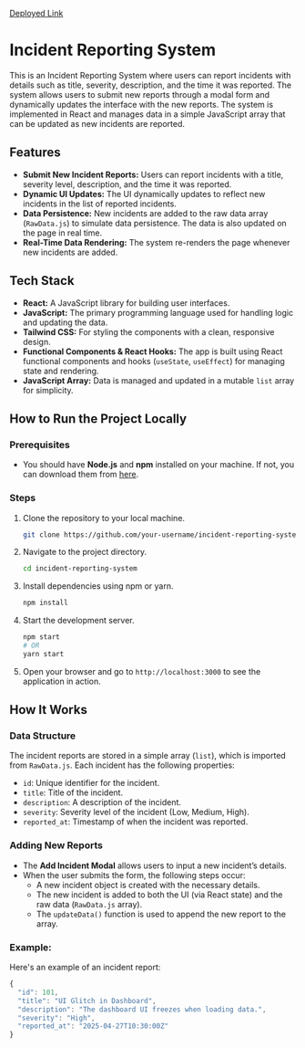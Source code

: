 [Deployed Link](https://sparkle-hood-assignment-rose.vercel.app/)

# Incident Reporting System

This is an Incident Reporting System where users can report incidents with details such as title, severity, description, and the time it was reported. The system allows users to submit new reports through a modal form and dynamically updates the interface with the new reports. The system is implemented in React and manages data in a simple JavaScript array that can be updated as new incidents are reported.

## Features
- **Submit New Incident Reports:** Users can report incidents with a title, severity level, description, and the time it was reported.
- **Dynamic UI Updates:** The UI dynamically updates to reflect new incidents in the list of reported incidents.
- **Data Persistence:** New incidents are added to the raw data array (`RawData.js`) to simulate data persistence. The data is also updated on the page in real time.
- **Real-Time Data Rendering:** The system re-renders the page whenever new incidents are added.

## Tech Stack
- **React:** A JavaScript library for building user interfaces.
- **JavaScript:** The primary programming language used for handling logic and updating the data.
- **Tailwind CSS:** For styling the components with a clean, responsive design.
- **Functional Components & React Hooks:** The app is built using React functional components and hooks (`useState`, `useEffect`) for managing state and rendering.
- **JavaScript Array:** Data is managed and updated in a mutable `list` array for simplicity.

## How to Run the Project Locally

### Prerequisites
- You should have **Node.js** and **npm** installed on your machine. If not, you can download them from [here](https://nodejs.org/).

### Steps
1. Clone the repository to your local machine.
    ```bash
    git clone https://github.com/your-username/incident-reporting-system.git
    ```

2. Navigate to the project directory.
    ```bash
    cd incident-reporting-system
    ```

3. Install dependencies using npm or yarn.
    ```bash
    npm install
    ```

4. Start the development server.
    ```bash
    npm start
    # OR
    yarn start
    ```

5. Open your browser and go to `http://localhost:3000` to see the application in action.

## How It Works

### Data Structure
The incident reports are stored in a simple array (`list`), which is imported from `RawData.js`. Each incident has the following properties:
- `id`: Unique identifier for the incident.
- `title`: Title of the incident.
- `description`: A description of the incident.
- `severity`: Severity level of the incident (Low, Medium, High).
- `reported_at`: Timestamp of when the incident was reported.

### Adding New Reports
- The **Add Incident Modal** allows users to input a new incident’s details.
- When the user submits the form, the following steps occur:
  - A new incident object is created with the necessary details.
  - The new incident is added to both the UI (via React state) and the raw data (`RawData.js` array).
  - The `updateData()` function is used to append the new report to the array.

### Example:
Here's an example of an incident report:
```javascript
{
  "id": 101,
  "title": "UI Glitch in Dashboard",
  "description": "The dashboard UI freezes when loading data.",
  "severity": "High",
  "reported_at": "2025-04-27T10:30:00Z"
}
